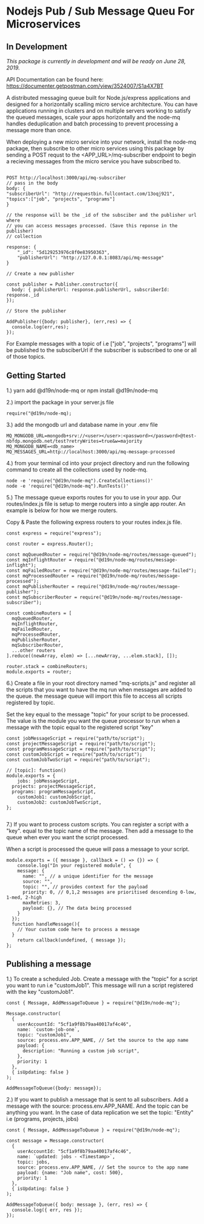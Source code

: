 # Nodejs Pub / Sub Message Queu For Microservices

## In Development

_This package is currently in development and will be ready
on June 28, 2019._

API Documentation can be found here:
https://documenter.getpostman.com/view/3524007/S1a4X7BT

A distributed messaging queue built for Node.js/express applications and designed
for a horizontally scalling micro service architecture. You can have
applications running in clusters and on multiple servers working to satisfy
the queued messages, scale your apps horizontally and the node-mq handles
deduplication and batch processing to prevent processing a message more than once.

When deploying a new micro service into your network, install the node-mq package,
then subscribe to other micro services using this package by sending a POST requst
to the <APP_URL>/mq-subscriber endpoint to begin a recieving messages from the
micro service you have subscribed to.

```

POST http://localhost:3000/api/mq-subscriber
// pass in the body
body: {
"subscriberUrl": "http://requestbin.fullcontact.com/13oqj921",
"topics":["job", "projects", "programs"]
}

// the response will be the _id of the subsciber and the publisher url where
// you can access messages processed. (Save this reponse in the publisher)
// collection

response: {
    "_id": "5d129253976c8f0e83950363",
    "publisherUrl": "http://127.0.0.1:8083/api/mq-message"
}

// Create a new publisher

const publisher = Publisher.constructor({
  body: { publisherUrl: response.publisherUrl, subscriberId: response._id
});

// Store the publisher

AddPublisher({body: publisher}, (err,res) => {
  console.log(err,res);
});

```

For Example messages with a topic of i.e ["job", "projects", "programs"] will be published
to the subsciberUrl if the subscriber is subscribed to one or all of those topics.

## Getting Started

1.) yarn add @d19n/node-mq or npm install @d19n/node-mq

2.) import the package in your server.js file

```
require("@d19n/node-mq);

```

3.) add the mongodb url and database name in your .env file

```
MQ_MONGODB_URL=mongodb+srv://<user></user>:<password></password>@test-nbfdp.mongodb.net/test?retryWrites=true&w=majority
MQ_MONGODB_NAME=<db_name>
MQ_MESSAGES_URL=http://localhost:3000/api/mq-message-processed

```

4.) from your terminal cd into your project directory and run the following
command to create all the collections used by node-mq.

```
node -e 'require("@d19n/node-mq").CreateCollections()'
node -e 'require("@d19n/node-mq").RunTests()'
```

5.) The message queue exports routes for you to use in your app. Our routes/index.js
file is setup to merge routers into a single app router. An example is below for
how we merge routers.

Copy & Paste the following express routers to your routes index.js file.

```
const express = require("express");

const router = express.Router();

const mqQueuedRouter = require("@d19n/node-mq/routes/message-queued");
const mqInflightRouter = require("@d19n/node-mq/routes/message-inflight");
const mqFailedRouter = require("@d19n/node-mq/routes/message-failed");
const mqProcessedRouter = require("@d19n/node-mq/routes/message-processed");
const mqPublisherRouter = require("@d19n/node-mq/routes/message-publisher");
const mqSubscriberRouter = require("@d19n/node-mq/routes/message-subscriber");

const combineRouters = [
  mqQueuedRouter,
  mqInflightRouter,
  mqFailedRouter,
  mqProcessedRouter,
  mqPublisherRouter,
  mqSubscriberRouter,
  ...other routers
].reduce((newArray, elem) => [...newArray, ...elem.stack], []);

router.stack = combineRouters;
module.exports = router;
```

6.) Create a file in your root directory named "mq-scripts.js" and register
all the scripts that you want to have the mq run when messages are added to the queue.
the message queue will import this file to access all scripts registered by topic.

Set the key equal to the message "topic" for your script to be processed.
The value is the module you want the queue processor to run when a message
with the topic equal to the registered script "key"

```
const jobMessageScript = require("path/to/script");
const projectMessageScript = require("path/to/script");
const programMessageScript = require("path/to/script");
const customJobScript = require("path/to/script");
const customJobTwoScript = require("path/to/script");

// [topic]: function()
module.exports = {
	jobs: jobMessageScript,
  projects: projectMessageScript,
  programs: programMessageScript,
	customJob1: customJobScript,
	customJob2: customJobTwoScript,
};


```

7.) If you want to process custom scripts. You can register a script with a "key".
equal to the topic name of the message. Then add a message to the queue when
ever you want the script processed.

When a script is processed the queue will pass a message to your script.

```
module.exports = ({ message }, callback = () => {}) => {
	console.log("In your registered module", {
    message: {
      name: "", // a unique identifier for the message
      source: "",
      topic: "", // provides context for the payload
      priority: 0, // 0,1,2 messages are prioritised descending 0-low, 1-med, 2-high
      maxRetries: 3,
      payload: {}, // The data being processed
    }
  });
  function handleMessage(){
    // Your custom code here to process a message
  }
	return callback(undefined, { message });
};

```

## Publishing a message

1.) To create a scheduled Job. Create a message with the "topic" for a script you
want to run i.e "customJob1". This message will run a script registered with the key
"customJob1".

```
const { Message, AddMessageToQueue } = require("@d19n/node-mq");

Message.constructor(
  {
    userAccountId: "5cf1a9f8b79aa40017af4c46",
    name: `custom-job-one`,
    topic: "customJob1",
    source: process.env.APP_NAME, // Set the source to the app name
    payload: {
      description: "Running a custom job script",
    },
    priority: 1
  },
  { isUpdating: false }
);

AddMessageToQueue({body: message});

```

2.) If you want to publish a message that is sent to all subscribers. Add a message
with the source: process.env.APP_NAME. And the topic can be anything you want. In
the case of data replication we set the topic: "Entity" i.e (programs, projects, jobs)

```
const { Message, AddMessageToQueue } = require("@d19n/node-mq");

const message = Message.constructor(
  {
    userAccountId: "5cf1a9f8b79aa40017af4c46",
    name: `updated: jobs - <Timestamp>`,
    topic: jobs,
    source: process.env.APP_NAME, // Set the source to the app name
    payload: {name: "Job name", cost: 500},
    priority: 1
  },
  { isUpdating: false }
);

AddMessageToQueue({ body: message }, (err, res) => {
  console.log({ err, res });
});

```

